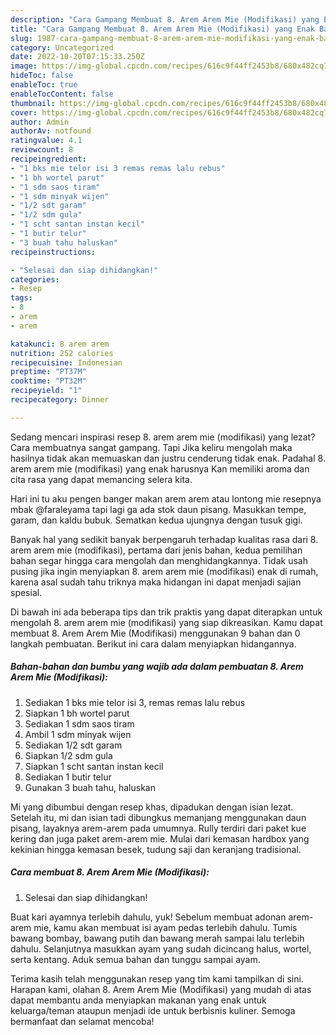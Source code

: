 ```yaml
---
description: "Cara Gampang Membuat 8. Arem Arem Mie (Modifikasi) yang Enak Banget, Buat Buka Puasa Enak Banget"
title: "Cara Gampang Membuat 8. Arem Arem Mie (Modifikasi) yang Enak Banget, Buat Buka Puasa Enak Banget"
slug: 1987-cara-gampang-membuat-8-arem-arem-mie-modifikasi-yang-enak-banget-buat-buka-puasa-enak-banget
category: Uncategorized
date: 2022-10-20T07:15:33.250Z
image: https://img-global.cpcdn.com/recipes/616c9f44ff2453b8/680x482cq70/8-arem-arem-mie-modifikasi-foto-resep-utama.jpg
hideToc: false
enableToc: true
enableTocContent: false
thumbnail: https://img-global.cpcdn.com/recipes/616c9f44ff2453b8/680x482cq70/8-arem-arem-mie-modifikasi-foto-resep-utama.jpg
cover: https://img-global.cpcdn.com/recipes/616c9f44ff2453b8/680x482cq70/8-arem-arem-mie-modifikasi-foto-resep-utama.jpg
author: Admin
authorAv: notfound
ratingvalue: 4.1
reviewcount: 8
recipeingredient:
- "1 bks mie telor isi 3 remas remas lalu rebus"
- "1 bh wortel parut"
- "1 sdm saos tiram"
- "1 sdm minyak wijen"
- "1/2 sdt garam"
- "1/2 sdm gula"
- "1 scht santan instan kecil"
- "1 butir telur"
- "3 buah tahu haluskan"
recipeinstructions:

- "Selesai dan siap dihidangkan!"
categories:
- Resep
tags:
- 8
- arem
- arem

katakunci: 8 arem arem 
nutrition: 252 calories
recipecuisine: Indonesian
preptime: "PT37M"
cooktime: "PT32M"
recipeyield: "1"
recipecategory: Dinner

---
```



Sedang mencari inspirasi resep 8. arem arem mie (modifikasi) yang lezat? Cara membuatnya sangat gampang. Tapi Jika keliru mengolah maka hasilnya tidak akan memuaskan dan justru cenderung tidak enak. Padahal 8. arem arem mie (modifikasi) yang enak harusnya Kan memiliki aroma dan cita rasa yang dapat memancing selera kita.


Hari ini tu aku pengen banger makan arem arem atau lontong mie resepnya mbak @faraleyama tapi lagi ga ada stok daun pisang. Masukkan tempe, garam, dan kaldu bubuk. Sematkan kedua ujungnya dengan tusuk gigi.

Banyak hal yang sedikit banyak berpengaruh terhadap kualitas rasa dari 8. arem arem mie (modifikasi), pertama dari jenis bahan, kedua pemilihan bahan segar hingga cara mengolah dan menghidangkannya. Tidak usah pusing jika ingin menyiapkan 8. arem arem mie (modifikasi) enak di rumah, karena asal sudah tahu triknya maka hidangan ini dapat menjadi sajian spesial.


Di bawah ini ada beberapa tips dan trik praktis yang dapat diterapkan untuk mengolah 8. arem arem mie (modifikasi) yang siap dikreasikan. Kamu dapat membuat 8. Arem Arem Mie (Modifikasi) menggunakan 9 bahan dan 0 langkah pembuatan. Berikut ini cara dalam menyiapkan hidangannya.

<!--inarticleads1-->

##### Bahan-bahan dan bumbu yang wajib ada dalam pembuatan 8. Arem Arem Mie (Modifikasi):

1. Sediakan 1 bks mie telor isi 3, remas remas lalu rebus
1. Siapkan 1 bh wortel parut
1. Sediakan 1 sdm saos tiram
1. Ambil 1 sdm minyak wijen
1. Sediakan 1/2 sdt garam
1. Siapkan 1/2 sdm gula
1. Siapkan 1 scht santan instan kecil
1. Sediakan 1 butir telur
1. Gunakan 3 buah tahu, haluskan


Mi yang dibumbui dengan resep khas, dipadukan dengan isian lezat. Setelah itu, mi dan isian tadi dibungkus memanjang menggunakan daun pisang, layaknya arem-arem pada umumnya. Rully terdiri dari paket kue kering dan juga paket arem-arem mie. Mulai dari kemasan hardbox yang kekinian hingga kemasan besek, tudung saji dan keranjang tradisional. 

<!--inarticleads2-->

##### Cara membuat 8. Arem Arem Mie (Modifikasi):


1. Selesai dan siap dihidangkan!

Buat kari ayamnya terlebih dahulu, yuk! Sebelum membuat adonan arem-arem mie, kamu akan membuat isi ayam pedas terlebih dahulu. Tumis bawang bombay, bawang putih dan bawang merah sampai lalu terlebih dahulu. Selanjutnya masukkan ayam yang sudah dicincang halus, wortel, serta kentang. Aduk semua bahan dan tunggu sampai ayam. 

Terima kasih telah menggunakan resep yang tim kami tampilkan di sini. Harapan kami, olahan 8. Arem Arem Mie (Modifikasi) yang mudah di atas dapat membantu anda menyiapkan makanan yang enak untuk keluarga/teman ataupun menjadi ide untuk berbisnis kuliner. Semoga bermanfaat dan selamat mencoba!

